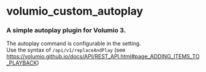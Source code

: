 # volumio_custom_autoplay

### A simple autoplay plugin for Volumio 3.  

The autoplay command is configurable in the setting.   
Use the syntax of `/api/v1/replaceAndPlay` (see https://volumio.github.io/docs/API/REST_API.html#page_ADDING_ITEMS_TO_PLAYBACK)
